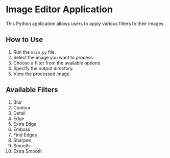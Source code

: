 # Image Editor Application
This Python application allows users to apply various filters to their images.

## How to Use
1. Run the `main.py` file.
2. Select the image you want to process.
3. Choose a filter from the available options.
4. Specify the output directory.
5. View the processed image.

## Available Filters
1. Blur
2. Contour
3. Detail
4. Edge
5. Extra Edge
6. Emboss
7. Find Edges
8. Sharpen
9. Smooth
10. Extra Smooth
